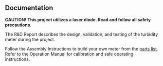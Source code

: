 ## Documentation

**CAUTION! This project utilizes a laser diode. Read and follow all safety precautions.**

The R&D Report describes the design, validation, and testing of the turbidity meter during the project.

Follow the Assembly Instructions to build your own meter from the [parts list](https://github.com/creare-com/OpenWater/tree/main/Bill%20of%20Materials). Refer to the Operation Manual for calibration and safe operating instructions. 